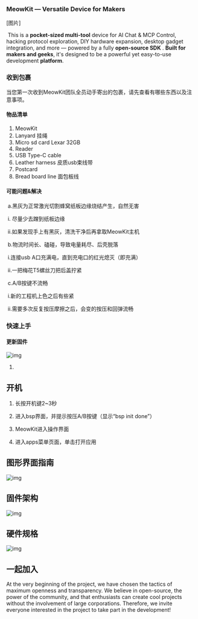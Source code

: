 ### **MeowKit — Versatile Device for Makers**

[图片]

​	This is a **pocket-sized multi-tool** device for AI Chat & MCP Control, hacking protocol exploration, DIY hardware expansion, desktop gadget integration, and more — powered by a fully **open-source SDK** . **Built for makers and geeks**, it's designed to be a powerful yet easy-to-use development **platform**.



### 收到包裹

当您第一次收到MeowKit团队全员动手寄出的包裹，请先查看有哪些东西以及注意事项。

#### 物品清单

1. MeowKit
2.  Lanyard 挂绳
3.  Micro sd card Lexar 32GB
4.  Reader
5.  USB Type-C cable
6.  Leather harness 皮质usb束线带
7.  Postcard
8.  Bread board line 面包板线

#### 可能问题&解决

​	a.黑灰为正常激光切割蜂窝纸板边缘烧结产生，自然无害

​		i. 尽量少去蹭到纸板边缘

​		ii.如果发现手上有黑灰，清洗干净后再拿取MeowKit主机

​	b.物流时间长、磕碰，导致电量耗尽、后壳脱落

​		i.连接usb A口充满电，直到充电口的红光熄灭（即充满）

​		ii.一把梅花T5螺丝刀把后盖拧紧

​	c.A/B按键不流畅

​		i.新的工程机上色之后有些紧

​		ii.需要多次反复按压摩擦之后，会变的按压和回弹流畅

### 快速上手

#### 更新固件

![img](https://qcn8zpde8b3j.feishu.cn/space/api/box/stream/download/asynccode/?code=NDEyMDc0YzQ2MmQwNzdlMjgxNDFhZGRjYmIyNDlkZDNfRjNlN2dEU1pyZk5JQlFLaUpiV2pvMktyNmR3MTFOaEtfVG9rZW46QmR1Y2JNYnVmb2NzZWF4cXNwSWNrWmN1bldoXzE3NTU4NDg0MTg6MTc1NTg1MjAxOF9WNA)

1.

## 开机

1. 长按开机键2~3秒
2. 进入bsp界面，并提示按压A/B按键（显示“bsp init done”）
3. MeowKit进入操作界面

4. 进入apps菜单页面，单击打开应用

## 图形界面指南

![img](https://qcn8zpde8b3j.feishu.cn/space/api/box/stream/download/asynccode/?code=ZGZhNTg4YjIyZTZlZWM0NzAyODA0ZWUyNzYzNjRiMzlfc2owSUdpVzNQYkMwZTM2eGdZdDJ4Y0pJN1lYbFVVaXlfVG9rZW46VG5yRmJjZmo4b2t0Nkx4VzZQU2NheVVkbnRoXzE3NTU4NDg0MTg6MTc1NTg1MjAxOF9WNA)





## 固件架构

![img](https://qcn8zpde8b3j.feishu.cn/space/api/box/stream/download/asynccode/?code=MDQ0ZjJmNjhhNmVhYTU4M2ZkNjc3YzcwMmIwZDYwZGRfd1JVQ1hEN1hnVWR3MThUaXBGN3hRWTdKd3FkZjZvREJfVG9rZW46WGVKQ2JyTGp1b0lmMmJ4MFVxVGNaa2s5bkFjXzE3NTU4NDg0MTg6MTc1NTg1MjAxOF9WNA)

## 硬件规格

![img](https://qcn8zpde8b3j.feishu.cn/space/api/box/stream/download/asynccode/?code=ZWFjMDc5OTBhOGU5NzY3YjAzMDE4ZTIxOGQ4ZGJlMTNfNFVRQUR1S3FTYWlyM041bldBNUxTYUhDdzY2cVlQZEdfVG9rZW46THVKRGI1SWRzb0lxbzd4b0VQRGN4RDlsbjZWXzE3NTU4NDg0MTg6MTc1NTg1MjAxOF9WNA)

## 一起加入

At the very beginning of the project, we have chosen the tactics of maximum openness and transparency. We believe in open-source, the power of the community, and that enthusiasts can create cool projects without the involvement of large corporations. Therefore, we invite everyone interested in the project to take part in the development!